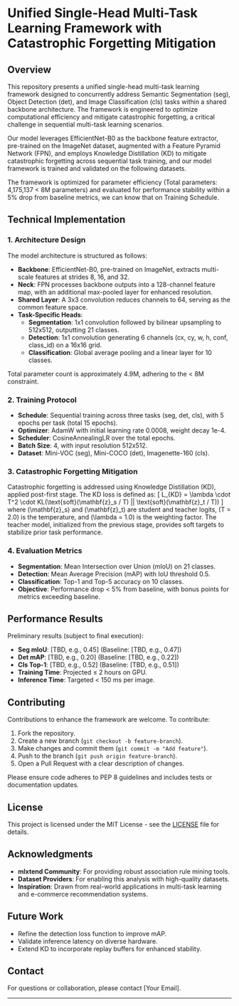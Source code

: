 # Unified Single-Head Multi-Task Learning Framework with Catastrophic Forgetting Mitigation

## Overview
This repository presents a unified single-head multi-task learning framework designed to concurrently address Semantic Segmentation (seg), Object Detection (det), and Image Classification (cls) tasks within a shared backbone architecture. The framework is engineered to optimize computational efficiency and mitigate catastrophic forgetting, a critical challenge in sequential multi-task learning scenarios.

Our model leverages EfficientNet-B0 as the backbone feature extractor, pre-trained on the ImageNet dataset, augmented with a Feature Pyramid Network (FPN), and employs Knowledge Distillation (KD) to mitigate catastrophic forgetting across sequential task training, and our model framework is trained and validated on the following datasets. 

The framework is optimized for parameter efficiency (Total parameters: 4,175,137 < 8M parameters) and evaluated for performance stability within a 5% drop from baseline metrics, we can know that on Training Schedule.

## Technical Implementation
### 1. Architecture Design
The model architecture is structured as follows:
- **Backbone**: EfficientNet-B0, pre-trained on ImageNet, extracts multi-scale features at strides 8, 16, and 32.
- **Neck**: FPN processes backbone outputs into a 128-channel feature map, with an additional max-pooled layer for enhanced resolution.
- **Shared Layer**: A 3x3 convolution reduces channels to 64, serving as the common feature space.
- **Task-Specific Heads**:
  - **Segmentation**: 1x1 convolution followed by bilinear upsampling to 512x512, outputting 21 classes.
  - **Detection**: 1x1 convolution generating 6 channels (cx, cy, w, h, conf, class_id) on a 16x16 grid.
  - **Classification**: Global average pooling and a linear layer for 10 classes.

Total parameter count is approximately 4.9M, adhering to the < 8M constraint.

### 2. Training Protocol
- **Schedule**: Sequential training across three tasks (seg, det, cls), with 5 epochs per task (total 15 epochs).
- **Optimizer**: AdamW with initial learning rate 0.0008, weight decay 1e-4.
- **Scheduler**: CosineAnnealingLR over the total epochs.
- **Batch Size**: 4, with input resolution 512x512.
- **Dataset**: Mini-VOC (seg), Mini-COCO (det), Imagenette-160 (cls).

### 3. Catastrophic Forgetting Mitigation
Catastrophic forgetting is addressed using Knowledge Distillation (KD), applied post-first stage. The KD loss is defined as:
\[ L_{KD} = \lambda \cdot T^2 \cdot KL(\text{soft}(\mathbf{z}_s / T) || \text{soft}(\mathbf{z}_t / T)) \]
where \(\mathbf{z}_s\) and \(\mathbf{z}_t\) are student and teacher logits, \(T = 2.0\) is the temperature, and \(\lambda = 1.0\) is the weighting factor. The teacher model, initialized from the previous stage, provides soft targets to stabilize prior task performance.

### 4. Evaluation Metrics
- **Segmentation**: Mean Intersection over Union (mIoU) on 21 classes.
- **Detection**: Mean Average Precision (mAP) with IoU threshold 0.5.
- **Classification**: Top-1 and Top-5 accuracy on 10 classes.
- **Objective**: Performance drop < 5% from baseline, with bonus points for metrics exceeding baseline.

## Performance Results
Preliminary results (subject to final execution):
- **Seg mIoU**: [TBD, e.g., 0.45] (Baseline: [TBD, e.g., 0.47])
- **Det mAP**: [TBD, e.g., 0.20] (Baseline: [TBD, e.g., 0.22])
- **Cls Top-1**: [TBD, e.g., 0.52] (Baseline: [TBD, e.g., 0.51])
- **Training Time**: Projected ≤ 2 hours on GPU.
- **Inference Time**: Targeted < 150 ms per image.

## Contributing
Contributions to enhance the framework are welcome. To contribute:
1. Fork the repository.
2. Create a new branch (`git checkout -b feature-branch`).
3. Make changes and commit them (`git commit -m "Add feature"`).
4. Push to the branch (`git push origin feature-branch`).
5. Open a Pull Request with a clear description of changes.

Please ensure code adheres to PEP 8 guidelines and includes tests or documentation updates.

## License
This project is licensed under the MIT License - see the [LICENSE](LICENSE) file for details.

## Acknowledgments
- **mlxtend Community**: For providing robust association rule mining tools.
- **Dataset Providers**: For enabling this analysis with high-quality datasets.
- **Inspiration**: Drawn from real-world applications in multi-task learning and e-commerce recommendation systems.

## Future Work
- Refine the detection loss function to improve mAP.
- Validate inference latency on diverse hardware.
- Extend KD to incorporate replay buffers for enhanced stability.

## Contact
For questions or collaboration, please contact [Your Email].

---